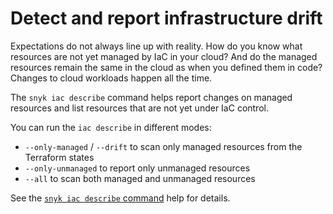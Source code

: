 # Detect and report infrastructure drift

Expectations do not always line up with reality. How do you know what resources are not yet managed by IaC in your cloud? And do the managed resources remain the same in the cloud as when you defined them in code? Changes to cloud workloads happen all the time.

The `snyk iac describe` command helps report changes on managed resources and list resources that are not yet under IaC control.

You can run the `iac describe` in different modes:

* `--only-managed` / `--drift` to scan only managed resources from the Terraform states
* `--only-unmanaged` to report only unmanaged resources
* `--all` to scan both managed and unmanaged resources

See the [`snyk iac describe` command](../../../run-snyk/snyk-cli/commands/iac-describe.md) help for details.
